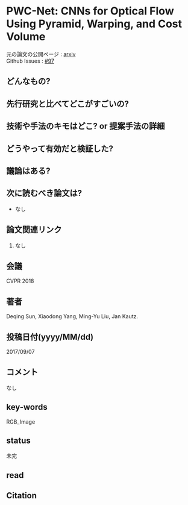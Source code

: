# PWC-Net: CNNs for Optical Flow Using Pyramid, Warping, and Cost Volume

元の論文の公開ページ : [arxiv](https://arxiv.org/abs/1709.02371)  
Github Issues : [#97](https://github.com/Obarads/obarads.github.io/issues/97)

## どんなもの?


## 先行研究と比べてどこがすごいの?

## 技術や手法のキモはどこ? or 提案手法の詳細

## どうやって有効だと検証した?

## 議論はある?

## 次に読むべき論文は?
- なし

## 論文関連リンク
1. なし

## 会議
CVPR 2018

## 著者
Deqing Sun, Xiaodong Yang, Ming-Yu Liu, Jan Kautz.

## 投稿日付(yyyy/MM/dd)
2017/09/07

## コメント
なし

## key-words
RGB_Image

## status
未完

## read

## Citation
